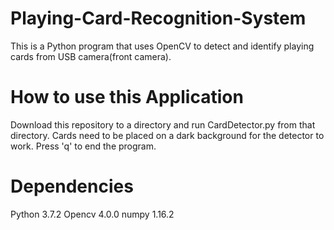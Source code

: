 # Playing-Card-Recognition-System
This is a Python program that uses OpenCV to detect and identify playing cards from USB camera(front camera).

# How to use this Application
Download this repository to a directory and run CardDetector.py from that directory. Cards need to be placed on a dark background for the detector to work. Press 'q' to end the program.

# Dependencies
Python 3.7.2
Opencv 4.0.0
numpy 1.16.2


